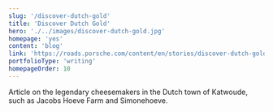 ```yaml
---
slug: '/discover-dutch-gold'
title: 'Discover Dutch Gold'
hero: './../images/discover-dutch-gold.jpg'
homepage: 'yes'
content: 'blog'
link: 'https://roads.porsche.com/content/en/stories/discover-dutch-gold'
portfolioType: 'writing'
homepageOrder: 10
---
```


Article on the legendary cheesemakers in the Dutch town of Katwoude,
such as Jacobs Hoeve Farm and Simonehoeve.

